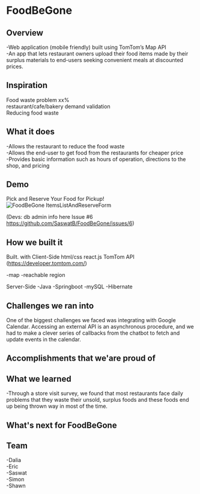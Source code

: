 # FoodBeGone

## Overview
-Web application (mobile friendly) built using TomTom’s Map API <br/>
-An app that lets restaurant owners upload their food items made by their surplus materials to end-users seeking convenient meals at discounted prices.

## Inspiration
Food waste problem xx% <br/>
restaurant/cafe/bakery demand validation <br/>
Reducing food waste <br/>

## What it does
-Allows the restaurant to reduce the food waste <br/>
-Allows the end-user to get food from the restaurants for cheaper price <br/>
-Provides basic information such as hours of operation, directions to the shop, and pricing <br/>


## Demo
Pick and Reserve Your Food for Pickup!
![FoodBeGone ItemsListAndReserveForm](https://user-images.githubusercontent.com/2976514/74608656-f0e45100-5097-11ea-9fed-31a08c8d103a.gif)


(Devs: db admin info here Issue #6 https://github.com/SaswatB/FoodBeGone/issues/6)

## How we built it
Built. with
Client-Side
html/css
react.js
TomTom API (https://developer.tomtom.com/)

-map
-reachable region 

Server-Side
-Java
-Springboot
-mySQL
-Hibernate

## Challenges we ran into
One of the biggest challenges we faced was integrating with Google Calendar. Accessing an external API is an asynchronous procedure, and we had to make a clever series of callbacks from the chatbot to fetch and update events in the calendar.

## Accomplishments that we'are proud of

## What we learned
-Through a store visit survey, we found that most restaurants face daily problems that they waste their unsold, surplus foods and these foods end up being thrown way in most of the time.

## What's next for FoodBeGone

## Team
-Dalia <br/>
-Eric <br/>
-Saswat <br/>
-Simon <br/>
-Shawn





